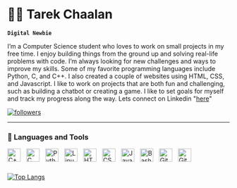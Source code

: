 # 🏄‍♂️ Tarek Chaalan

**`Digital Newbie`**

I’m a Computer Science student who loves to work on small projects in my free time. I enjoy building things from the ground up and solving real-life problems with code. I’m always looking for new challenges and ways to improve my skills. Some of my favorite programming languages include Python, C, and C++. I also created a couple of websites using HTML, CSS, and Javascript. I like to work on projects that are both fun and challenging, such as building a chatbot or creating a game. I like to set goals for myself and track my progress along the way. 
Lets connect on Linkedin "[here][linkedin]"

   <p align="left">
      <a href="https://www.linkedin.com/in/tarekchaalan/">
         <img alt="followers" title="Follow me on Linkedin" src="https://custom-icon-badges.demolab.com/github/followers/tarekchaalan?color=236ad3&labelColor=1155ba&style=for-the-badge&logo=linkedin&label=Connect-Linkedin&logoColor=white"/></a>
   </p>

---

### 🧰 Languages and Tools

<img align="left" alt="C++" width="30px" style="padding-right:10px;" src="https://cdn.jsdelivr.net/gh/devicons/devicon/icons/cplusplus/cplusplus-line.svg" />
<img align="left" alt="C" width="30px" style="padding-right:10px;" src="https://cdn.jsdelivr.net/gh/devicons/devicon/icons/c/c-line.svg" />
<img align="left" alt="Python" width="30px" style="padding-right:10px;" src="https://cdn.jsdelivr.net/gh/devicons/devicon/icons/python/python-plain.svg" />
<img align="left" alt="Linux" width="30px" style="padding-right:10px;" src="https://cdn.jsdelivr.net/gh/devicons/devicon/icons/linux/linux-original.svg" />
<img align="left" alt="HTML" width="30px" style="padding-right:10px;" src="https://cdn.jsdelivr.net/gh/devicons/devicon/icons/html5/html5-plain.svg" />
<img align="left" alt="CSS" width="30px" style="padding-right:10px;" src="https://cdn.jsdelivr.net/gh/devicons/devicon/icons/css3/css3-plain.svg" />
<img align="left" alt="JavaScript" width="30px" style="padding-right:10px;" src="https://cdn.jsdelivr.net/gh/devicons/devicon/icons/javascript/javascript-plain.svg" />
<img align="left" alt="Bash" width="30px" style="padding-right:10px;" src="https://cdn.jsdelivr.net/gh/devicons/devicon/icons/bash/bash-original.svg" />
<img align="left" alt="GitHub" width="30px" style="padding-right:10px;" src="https://cdn.jsdelivr.net/gh/devicons/devicon/icons/github/github-original.svg" />
<img align="left" alt="Git" width="30px" style="padding-right:10px;" src="https://cdn.jsdelivr.net/gh/devicons/devicon/icons/git/git-original.svg" />
<br />

#

[![Top Langs](https://github-readme-stats.vercel.app/api/top-langs/?username=tarekchaalan)](https://github.com/tarekchaalan/github-readme-stats&theme=gruvbox)

#

[linkedin]: https://www.linkedin.com/in/tarekchaalan/

